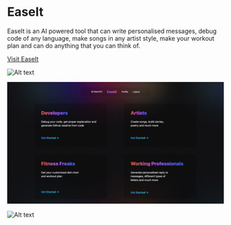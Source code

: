 # EaseIt

EaseIt is an AI powered tool that can write personalised messages, debug code of any language, make songs in any artist style, make your workout plan and can do anything that you can think of.

[Visit EaseIt](https://easeit.cyclic.app)

![Alt text](public/img/1.png?raw=true "Landing Page")

![Alt text](public/img/2.png?raw=true "Home Page")

![Alt text](public/img/3.png?raw=true "Developer Section")
